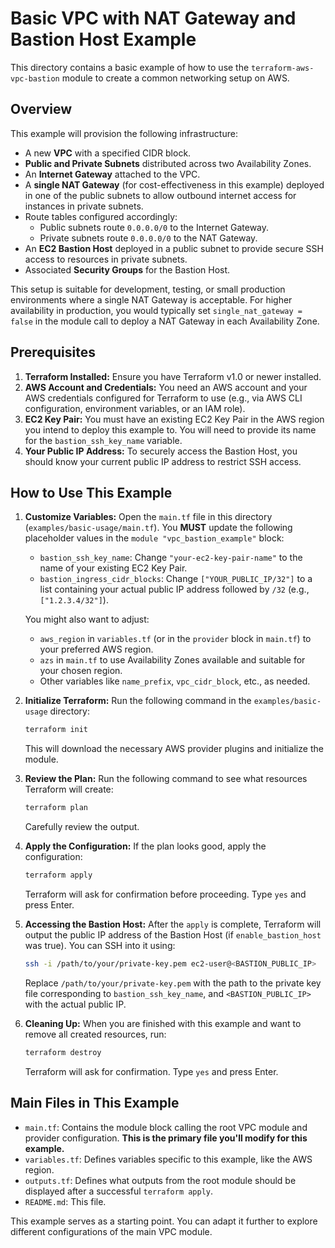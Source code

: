 # Basic VPC with NAT Gateway and Bastion Host Example

This directory contains a basic example of how to use the `terraform-aws-vpc-bastion` module to create a common networking setup on AWS.

## Overview

This example will provision the following infrastructure:

*   A new **VPC** with a specified CIDR block.
*   **Public and Private Subnets** distributed across two Availability Zones.
*   An **Internet Gateway** attached to the VPC.
*   A **single NAT Gateway** (for cost-effectiveness in this example) deployed in one of the public subnets to allow outbound internet access for instances in private subnets.
*   Route tables configured accordingly:
    *   Public subnets route `0.0.0.0/0` to the Internet Gateway.
    *   Private subnets route `0.0.0.0/0` to the NAT Gateway.
*   An **EC2 Bastion Host** deployed in a public subnet to provide secure SSH access to resources in private subnets.
*   Associated **Security Groups** for the Bastion Host.

This setup is suitable for development, testing, or small production environments where a single NAT Gateway is acceptable. For higher availability in production, you would typically set `single_nat_gateway = false` in the module call to deploy a NAT Gateway in each Availability Zone.

## Prerequisites

1.  **Terraform Installed:** Ensure you have Terraform v1.0 or newer installed.
2.  **AWS Account and Credentials:** You need an AWS account and your AWS credentials configured for Terraform to use (e.g., via AWS CLI configuration, environment variables, or an IAM role).
3.  **EC2 Key Pair:** You must have an existing EC2 Key Pair in the AWS region you intend to deploy this example to. You will need to provide its name for the `bastion_ssh_key_name` variable.
4.  **Your Public IP Address:** To securely access the Bastion Host, you should know your current public IP address to restrict SSH access.

## How to Use This Example

1. **Customize Variables:**
    Open the `main.tf` file in this directory (`examples/basic-usage/main.tf`).
    You **MUST** update the following placeholder values in the `module "vpc_bastion_example"` block:
    *   `bastion_ssh_key_name`: Change `"your-ec2-key-pair-name"` to the name of your existing EC2 Key Pair.
    *   `bastion_ingress_cidr_blocks`: Change `["YOUR_PUBLIC_IP/32"]` to a list containing your actual public IP address followed by `/32` (e.g., `["1.2.3.4/32"]`).

    You might also want to adjust:
    *   `aws_region` in `variables.tf` (or in the `provider` block in `main.tf`) to your preferred AWS region.
    *   `azs` in `main.tf` to use Availability Zones available and suitable for your chosen region.
    *   Other variables like `name_prefix`, `vpc_cidr_block`, etc., as needed.

2. **Initialize Terraform:**
    Run the following command in the `examples/basic-usage` directory:
    ```bash
    terraform init
    ```
    This will download the necessary AWS provider plugins and initialize the module.

3. **Review the Plan:**
    Run the following command to see what resources Terraform will create:
    ```bash
    terraform plan
    ```
    Carefully review the output.

4. **Apply the Configuration:**
    If the plan looks good, apply the configuration:
    ```bash
    terraform apply
    ```
    Terraform will ask for confirmation before proceeding. Type `yes` and press Enter.

5. **Accessing the Bastion Host:**
    After the `apply` is complete, Terraform will output the public IP address of the Bastion Host (if `enable_bastion_host` was true). You can SSH into it using:
    ```bash
    ssh -i /path/to/your/private-key.pem ec2-user@<BASTION_PUBLIC_IP>
    ```
    Replace `/path/to/your/private-key.pem` with the path to the private key file corresponding to `bastion_ssh_key_name`, and `<BASTION_PUBLIC_IP>` with the actual public IP.

6. **Cleaning Up:**
    When you are finished with this example and want to remove all created resources, run:
    ```bash
    terraform destroy
    ```
    Terraform will ask for confirmation. Type `yes` and press Enter.

## Main Files in This Example

*   `main.tf`: Contains the module block calling the root VPC module and provider configuration. **This is the primary file you'll modify for this example.**
*   `variables.tf`: Defines variables specific to this example, like the AWS region.
*   `outputs.tf`: Defines what outputs from the root module should be displayed after a successful `terraform apply`.
*   `README.md`: This file.

This example serves as a starting point. You can adapt it further to explore different configurations of the main VPC module.